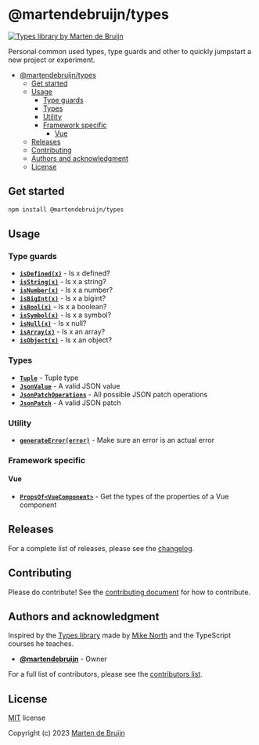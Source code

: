 # @martendebruijn/types

<a href="https://www.npmjs.com/package/@martendebruijn/types" title="LinkedIn">
  <img src="https://img.shields.io/npm/v/%40martendebruijn%2Ftypes?labelColor=%23004225&color=%23F5F5DC"
    alt="Types library by Marten de Bruijn"/>
</a>

Personal common used types, type guards and other to quickly jumpstart a new project
or experiment.

- [@martendebruijn/types](#martendebruijntypes)
  - [Get started](#get-started)
  - [Usage](#usage)
    - [Type guards](#type-guards)
    - [Types](#types)
    - [Utility](#utility)
    - [Framework specific](#framework-specific)
      - [Vue](#vue)
  - [Releases](#releases)
  - [Contributing](#contributing)
  - [Authors and acknowledgment](#authors-and-acknowledgment)
  - [License](#license)

## Get started

```sh
npm install @martendebruijn/types
```

## Usage

### Type guards

- **[`isDefined(x)`](./src/guards.ts)** - Is x defined?
- **[`isString(x)`](./src/guards.ts)** - Is x a string?
- **[`isNumber(x)`](./src/guards.ts)** - Is x a number?
- **[`isBigInt(x)`](./src/guards.ts)** - Is x a bigint?
- **[`isBool(x)`](./src/guards.ts)** - Is x a boolean?
- **[`isSymbol(x)`](./src/guards.ts)** - Is x a symbol?
- **[`isNull(x)`](./src/guards.ts)** - Is x null?
- **[`isArray(x)`](./src/guards.ts)** - Is x an array?
- **[`isObject(x)`](./src/guards.ts)** - Is x an object?

### Types

- **[`Tuple`](./src/tuple.ts)** - Tuple type
- **[`JsonValue`](./src/JSON.ts)** - A valid JSON value
- **[`JsonPatchOperations`](./src/JSON.ts)** - All possible JSON patch operations
- **[`JsonPatch`](./src/JSON.ts)** - A valid JSON patch

### Utility

- **[`generateError(error)`](./src/utils.ts)** - Make sure an error is an actual
  error

### Framework specific

#### Vue

- **[`PropsOf<VueComponent>`](./src/vue.ts)** - Get the types of the properties
  of a Vue component

## Releases

For a complete list of releases, please see the [changelog](./CHANGELOG.md).

## Contributing

Please do contribute! See the [contributing document](./CONTRIBUTING.md) for how
to contribute.

## Authors and acknowledgment

Inspired by the [Types library](https://github.com/mike-north/types) made by
[Mike North](https://github.com/mike-north) and the TypeScript courses he teaches.

- **[@martendebruijn](https://github.com/martendebruijn)** - Owner

For a full list of contributors, please see the [contributors list](https://github.com/martendebruijn/types/graphs/contributors).

## License

[MIT](./LICENSE) license

Copyright (c) 2023 [Marten de Bruijn](https://github.com/martendebruijn)
